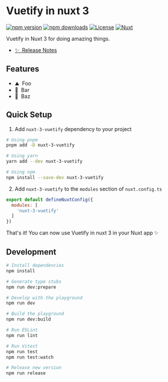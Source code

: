 <!--
Get your module up and running quickly.

Find and replace all on all files (CMD+SHIFT+F):
- Name: Vuetify in nuxt 3
- Package name: nuxt-3-vuetify
- Description: My new Nuxt module
-->

# Vuetify in nuxt 3

[![npm version][npm-version-src]][npm-version-href]
[![npm downloads][npm-downloads-src]][npm-downloads-href]
[![License][license-src]][license-href]
[![Nuxt][nuxt-src]][nuxt-href]

Vuetify in Nuxt 3 for doing amazing things.

- [✨ &nbsp;Release Notes](/CHANGELOG.md)
<!-- - [🏀 Online playground](https://stackblitz.com/github/your-org/nuxt-3-vuetify?file=playground%2Fapp.vue) -->
<!-- - [📖 &nbsp;Documentation](https://example.com) -->

## Features

<!-- Highlight some of the features your module provide here -->
- ⛰ &nbsp;Foo
- 🚠 &nbsp;Bar
- 🌲 &nbsp;Baz

## Quick Setup

1. Add `nuxt-3-vuetify` dependency to your project

```bash
# Using pnpm
pnpm add -D nuxt-3-vuetify

# Using yarn
yarn add --dev nuxt-3-vuetify

# Using npm
npm install --save-dev nuxt-3-vuetify
```

2. Add `nuxt-3-vuetify` to the `modules` section of `nuxt.config.ts`

```js
export default defineNuxtConfig({
  modules: [
    'nuxt-3-vuetify'
  ]
})
```

That's it! You can now use Vuetify in nuxt 3 in your Nuxt app ✨

## Development

```bash
# Install dependencies
npm install

# Generate type stubs
npm run dev:prepare

# Develop with the playground
npm run dev

# Build the playground
npm run dev:build

# Run ESLint
npm run lint

# Run Vitest
npm run test
npm run test:watch

# Release new version
npm run release
```

<!-- Badges -->
[npm-version-src]: https://img.shields.io/npm/v/nuxt-3-vuetify/latest.svg?style=flat&colorA=18181B&colorB=28CF8D
[npm-version-href]: https://npmjs.com/package/nuxt-3-vuetify

[npm-downloads-src]: https://img.shields.io/npm/dm/nuxt-3-vuetify.svg?style=flat&colorA=18181B&colorB=28CF8D
[npm-downloads-href]: https://npmjs.com/package/nuxt-3-vuetify

[license-src]: https://img.shields.io/npm/l/nuxt-3-vuetify.svg?style=flat&colorA=18181B&colorB=28CF8D
[license-href]: https://npmjs.com/package/nuxt-3-vuetify

[nuxt-src]: https://img.shields.io/badge/Nuxt-18181B?logo=nuxt.js
[nuxt-href]: https://nuxt.com

